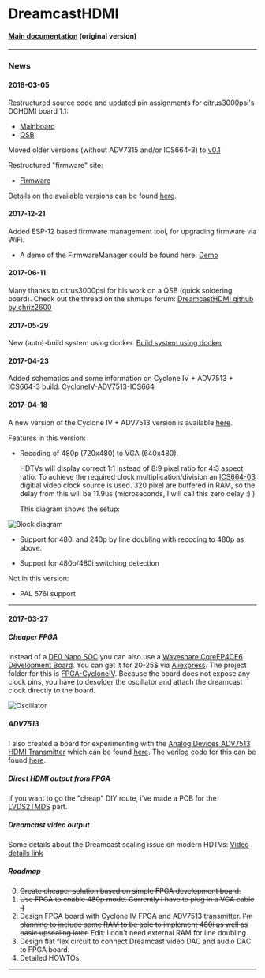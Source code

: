 # DreamcastHDMI

#### [Main documentation][maindoc] (original version)

---

### News

#### 2018-03-05

Restructured source code and updated pin assignments for citrus3000psi's DCHDMI board 1.1: 
- [Mainboard][citrus3000psi-oshpark-mainboard]
- [QSB][citrus3000psi-oshpark-qsb]

Moved older versions (without ADV7315 and/or ICS664-3) to [v0.1][v0.1]

Restructured "firmware" site:
- [Firmware][firmware]

Details on the available versions can be found [here][firmware-docs].

#### 2017-12-21

Added ESP-12 based firmware management tool, for upgrading firmware via WiFi.

- A demo of the FirmwareManager could be found here: [Demo][dcfwdemo]

#### 2017-06-11

Many thanks to citrus3000psi for his work on a QSB (quick soldering board).
Check out the thread on the shmups forum: [DreamcastHDMI github by chriz2600][shmups]

#### 2017-05-29

New (auto)-build system using docker. [Build system using docker][docker]

#### 2017-04-23

Added schematics and some information on Cyclone IV + ADV7513 + ICS664-3 build: [CycloneIV-ADV7513-ICS664][builddoc]

#### 2017-04-18

A new version of the Cyclone IV + ADV7513 version is available [here][FPGA-CycloneIV-ADV7513-Enhanced].

Features in this version:
- Recoding of 480p (720x480) to VGA (640x480). 

    HDTVs will display correct 1:1 instead of 8:9 pixel ratio for 4:3 aspect ratio. To achieve the required clock multiplication/division an [ICS664-03] digitial video clock source is used. 
    320 pixel are buffered in RAM, so the delay from this will be 11.9us (microseconds, I will call this zero delay :) ) 
    
    This diagram shows the setup:

![Block diagram][DCblock]

- Support for 480i and 240p by line doubling with recoding to 480p as above.

- Support for 480p/480i switching detection

Not in this version:

- PAL 576i support

---

#### 2017-03-27

##### Cheaper FPGA

Instead of a [DE0 Nano SOC][de0nanosoc] you can also use a [Waveshare CoreEP4CE6 Development Board][CoreEP4CE6]. You can get it for 20-25$ via [Aliexpress][AliCoreEP4CE6]. The project folder for this is [FPGA-CycloneIV]. Because the board does not expose any clock pins, you have to desolder the oscillator and attach the dreamcast clock directly to the board.

![Oscillator][CoreEP4CE6-Oscillator]

##### ADV7513

I also created a board for experimenting with the [Analog Devices ADV7513 HDMI Transmitter][ADV7513] which can be found [here][ADV7513p]. The verilog code for this can be found [here][FPGA-CycloneIV-ADV7513].

##### Direct HDMI output from FPGA

If you want to go the "cheap" DIY route, i've made a PCB for the [LVDS2TMDS][LVDS2TMDSboard] part.

##### Dreamcast video output

Some details about the Dreamcast scaling issue on modern HDTVs: [Video details link]

##### Roadmap

0. ~~Create cheaper solution based on simple FPGA development board.~~
0. ~~Use FPGA to enable 480p mode. Currently I have to plug in a VGA cable ;)~~
0. Design FPGA board with Cyclone IV FPGA and ADV7513 transmitter. ~~I'm planning to include some RAM to be able to implement 480i as well as basic upscaling later.~~
    Edit: I don't need external RAM for line doubling.
0. Design flat flex circuit to connect Dreamcast video DAC and audio DAC to FPGA board.
0. Detailed HOWTOs.

---

[firmware-docs]: https://github.com/chriz2600/DreamcastHDMI/blob/master/Firmware.md
[firmware]: http://dc.i74.de/
[v0.1]: https://github.com/chriz2600/DreamcastHDMI/tree/v0.1
[citrus3000psi-oshpark-mainboard]: https://oshpark.com/shared_projects/N92txcNt
[citrus3000psi-oshpark-qsb]: https://oshpark.com/shared_projects/N0YmRkIu
[dcfwdemo]: http://dc-fw-manager.i74.de/
[docker]: https://github.com/chriz2600/DreamcastHDMI/blob/master/docker/README.md
[Quartus]: https://www.altera.com/products/design-software/fpga-design/quartus-prime/overview.html
[de0nanosoc]: http://www.terasic.com.tw/cgi-bin/page/archive.pl?Language=English&No=941
[UltraHDMI]: http://ultrahdmi.retroactive.be/
[UltraHDMI Flatflex]: http://cdn3.bigcommerce.com/s-c7bpm05/product_images/theme_images/ultrahdmi_carousel_2.png?t=1478293813
[Holguer A Becerra (spanish)]: https://sites.google.com/site/ece31289upb/practicas-de-clase/practica-4-sincronizadores/hdmi_de0-nano
[google translated version]: https://translate.google.com/translate?sl=es&tl=en&js=y&prev=_t&hl=de&ie=UTF-8&u=https%3A%2F%2Fsites.google.com%2Fsite%2Fece31289upb%2Fpracticas-de-clase%2Fpractica-4-sincronizadores%2Fhdmi_de0-nano&edit-text=
[FPGA4FUN]: http://fpga4fun.com/HDMI.html
[chipos81/charcole]: https://github.com/charcole/NeoGeoHDMI
[Public.Resource.Org]: https://law.resource.org/pub/12tables.html
[Technical Details]: https://rawgit.com/chriz2600/DreamcastHDMI/master/assets/index.html
[Video Details Link]: https://rawgit.com/chriz2600/DreamcastHDMI/master/assets/video.html
[IC401schematic]: https://github.com/chriz2600/DreamcastHDMI/raw/master/assets/VideoDAConSchematic.png
[IC401photo]: https://github.com/chriz2600/DreamcastHDMI/raw/master/assets/VideoDAC3.JPG
[IC401solderPoints]: https://github.com/chriz2600/DreamcastHDMI/raw/master/assets/VideoDACSolderingPoints.png
[DCvideo]: https://github.com/chriz2600/DreamcastHDMI/raw/master/assets/dc-video.png
[DCblock]: https://github.com/chriz2600/DreamcastHDMI/raw/master/assets/DC-Block.png
[dc-hso]: https://github.com/chriz2600/DreamcastHDMI/raw/master/Documents/Dreamcast_Hardware_Specification_Outline.pdf
[ADV7513]: https://github.com/chriz2600/DreamcastHDMI/raw/master/Documents/Datasheets/ADV7513.pdf
[PCM1725]: https://github.com/chriz2600/DreamcastHDMI/raw/master/Documents/Datasheets/pcm1725.pdf
[ICS664-03]: https://github.com/chriz2600/DreamcastHDMI/raw/master/Documents/Datasheets/IDT_664-03_DST_20100514.pdf
[LVDS2TMDS]: https://github.com/chriz2600/DreamcastHDMI/raw/master/assets/LVDS2TMDS.png
[LVDS2TMDS-breadboard]: https://github.com/chriz2600/DreamcastHDMI/raw/master/assets/LVDS2TMDS2.JPG
[IC303]: https://github.com/chriz2600/DreamcastHDMI/raw/master/assets/IC303.png
[Overview]: https://github.com/chriz2600/DreamcastHDMI/raw/master/assets/Overview.JPG
[CoreEP4CE6-Oscillator]: https://github.com/chriz2600/DreamcastHDMI/raw/master/assets/Waveshare-CoreEP4CE6.png

[HDMI1.3a]: https://github.com/chriz2600/DreamcastHDMI/raw/master/Documents/Specs/HDMISpecification13a.pdf
[HDMI1.4]: https://github.com/chriz2600/DreamcastHDMI/raw/master/Documents/Specs/HDMI-Specification-1.4.pdf
[EIA-CEA-861-D]: https://github.com/chriz2600/DreamcastHDMI/raw/master/Documents/Specs/EIA-CEA-861-D.pdf
[IEC-60958-3]: https://github.com/chriz2600/DreamcastHDMI/raw/master/Documents/Specs/is.iec.60958.3.2003.pdf

[CoreEP4CE6]: http://www.waveshare.com/wiki/CoreEP4CE6
[AliCoreEP4CE6]: https://www.aliexpress.com/item/Waveshare-Altera-Cyclone-Board-CoreEP4CE6-EP4CE6E22C8N-EP4CE6-ALTERA-Cyclone-IV-CPLD-FPGA-Development-Core-Board-Full/32643916772.html
[FPGA-CycloneIV]: https://github.com/chriz2600/DreamcastHDMI/tree/v0.1/FPGA-CycloneIV
[FPGA-CycloneIV-ADV7513]: https://github.com/chriz2600/DreamcastHDMI/tree/v0.1/FPGA-CycloneIV-ADV7513
[FPGA-CycloneIV-ADV7513-Enhanced]: https://github.com/chriz2600/DreamcastHDMI/tree/v0.1/FPGA-CycloneIV-ADV7513-Enhanced

[ADV7513]: http://www.analog.com/en/products/audio-video/analoghdmidvi-interfaces/analog-hdmidvi-display-interfaces/adv7513.html
[ADV7513p]: https://github.com/chriz2600/ADV7513

[LVDS2TMDSboard]: https://github.com/chriz2600/LVDS2TMDS
[maindoc]: https://github.com/chriz2600/DreamcastHDMI/blob/master/Documentation.md
[builddoc]: https://github.com/chriz2600/DreamcastHDMI/blob/master/Build.md
[shmups]: http://shmups.system11.org/viewtopic.php?f=6&t=59339